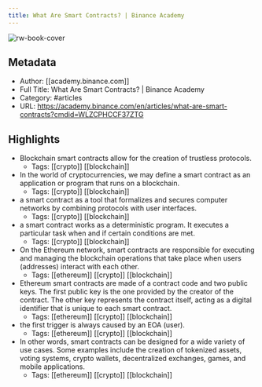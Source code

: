 ```yaml
---
title: What Are Smart Contracts? | Binance Academy
---
```

![rw-book-cover](https://readwise-assets.s3.amazonaws.com/static/images/article1.be68295a7e40.png)

## Metadata
- Author: [[academy.binance.com]]
- Full Title: What Are Smart Contracts? | Binance Academy
- Category: #articles
- URL: https://academy.binance.com/en/articles/what-are-smart-contracts?cmdid=WLZCPHCCF37ZTG

## Highlights
- Blockchain smart contracts allow for the creation of trustless protocols.
    - Tags: [[crypto]] [[blockchain]] 
- In the world of cryptocurrencies, we may define a smart contract as an application or program that runs on a blockchain.
    - Tags: [[crypto]] [[blockchain]] 
- a smart contract as a tool that formalizes and secures computer networks by combining protocols with user interfaces.
    - Tags: [[crypto]] [[blockchain]] 
- a smart contract works as a deterministic program. It executes a particular task when and if certain conditions are met.
    - Tags: [[crypto]] [[blockchain]] 
- On the Ethereum network, smart contracts are responsible for executing and managing the blockchain operations that take place when users (addresses) interact with each other.
    - Tags: [[ethereum]] [[crypto]] [[blockchain]] 
- Ethereum smart contracts are made of a contract code and two public keys. The first public key is the one provided by the creator of the contract. The other key represents the contract itself, acting as a digital identifier that is unique to each smart contract.
    - Tags: [[ethereum]] [[crypto]] [[blockchain]] 
- the first trigger is always caused by an EOA (user).
    - Tags: [[ethereum]] [[crypto]] [[blockchain]] 
- In other words, smart contracts can be designed for a wide variety of use cases. Some examples include the creation of tokenized assets, voting systems, crypto wallets, decentralized exchanges, games, and mobile applications.
    - Tags: [[ethereum]] [[crypto]] [[blockchain]] 
